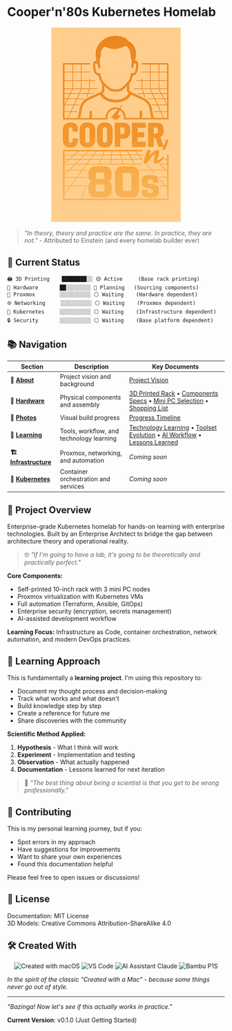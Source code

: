 # Cooper'n'80s Kubernetes Homelab

<p align="center">
  <img src="assets/cooper-n-80s_500px.png" alt="Cooper'n'80s Logo" width="300"/>
</p>

> *"In theory, theory and practice are the same. In practice, they are not."* - Attributed to Einstein (and every homelab builder ever)

## 🚀 Current Status

```
🖨️ 3D Printing    ████████░░ 🟡 Active     (Base rack printing)
🔧 Hardware       ██░░░░░░░░ 🔴 Planning   (Sourcing components)  
💾 Proxmox        ░░░░░░░░░░ ⚪ Waiting    (Hardware dependent)
🌐 Networking     ░░░░░░░░░░ ⚪ Waiting    (Proxmox dependent)
🚀 Kubernetes     ░░░░░░░░░░ ⚪ Waiting    (Infrastructure dependent)
🔒 Security       ░░░░░░░░░░ ⚪ Waiting    (Base platform dependent)
```

## 📚 Navigation

| Section | Description | Key Documents |
|---------|-------------|---------------|
| **🎯 [About](docs/about/)** | Project vision and background | [Project Vision](docs/about/project-vision.md) |
| **🔧 [Hardware](docs/hardware/)** | Physical components and assembly | [3D Printed Rack](docs/hardware/3d-printed-rack.md) • [Components Specs](docs/hardware/rack-components.md) • [Mini PC Selection](docs/hardware/mini-pc-selection.md) • [Shopping List](docs/hardware/shopping-list.md) |
| **📸 [Photos](docs/photos/)** | Visual build progress | [Progress Timeline](docs/photos/README.md) |
| **📖 [Learning](docs/learning/)** | Tools, workflow, and technology learning | [Technology Learning](docs/learning/technology_learning.md) • [Toolset Evolution](docs/learning/toolset-evolution.md) • [AI Workflow](docs/learning/claude-workflow.md) • [Lessons Learned](docs/learning/lessons-learned.md) |
| **🏗️ [Infrastructure](docs/infrastructure/)** | Proxmox, networking, and automation | *Coming soon* |
| **🚀 [Kubernetes](docs/kubernetes/)** | Container orchestration and services | *Coming soon* |

## 🎯 Project Overview

Enterprise-grade Kubernetes homelab for hands-on learning with enterprise technologies. Built by an Enterprise Architect to bridge the gap between architecture theory and operational reality.

> 🤓 *"If I'm going to have a lab, it's going to be theoretically and practically perfect."*

**Core Components:**
- Self-printed 10-inch rack with 3 mini PC nodes
- Proxmox virtualization with Kubernetes VMs  
- Full automation (Terraform, Ansible, GitOps)
- Enterprise security (encryption, secrets management)
- AI-assisted development workflow

**Learning Focus:** Infrastructure as Code, container orchestration, network automation, and modern DevOps practices.

## 🧪 Learning Approach

This is fundamentally a **learning project**. I'm using this repository to:

- Document my thought process and decision-making
- Track what works and what doesn't
- Build knowledge step by step
- Create a reference for future me
- Share discoveries with the community

**Scientific Method Applied:**
1. **Hypothesis** - What I think will work
2. **Experiment** - Implementation and testing  
3. **Observation** - What actually happened
4. **Documentation** - Lessons learned for next iteration

> 🔬 *"The best thing about being a scientist is that you get to be wrong professionally."*

## 🤝 Contributing

This is my personal learning journey, but if you:
- Spot errors in my approach
- Have suggestions for improvements  
- Want to share your own experiences
- Found this documentation helpful

Please feel free to open issues or discussions!

## 📄 License

Documentation: MIT License  
3D Models: Creative Commons Attribution-ShareAlike 4.0

## 🛠️ Created With

<p align="center">
  <img src="https://img.shields.io/badge/Created%20with-macOS-000000?style=for-the-badge&logo=apple&logoColor=white" alt="Created with macOS"/>
  <img src="https://img.shields.io/badge/Editor-VS%20Code-007ACC?style=for-the-badge&logo=visualstudiocode&logoColor=white" alt="VS Code"/>
  <img src="https://img.shields.io/badge/AI%20Assistant-Claude-FF6B35?style=for-the-badge&logo=anthropic&logoColor=white" alt="AI Assistant Claude"/>
  <img src="https://img.shields.io/badge/3D%20Printer-Bambu%20P1S-00A8FF?style=for-the-badge&logo=bambulab&logoColor=white" alt="Bambu P1S"/>
</p>

*In the spirit of the classic "Created with a Mac" - because some things never go out of style.*

---

*"Bazinga! Now let's see if this actually works in practice."*

**Current Version**: v0.1.0 (Just Getting Started)